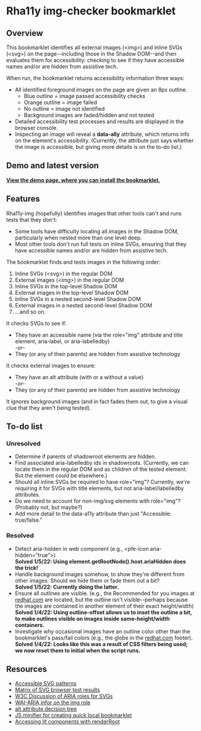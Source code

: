 # Rha11y img-checker bookmarklet

## Overview

This bookmarklet identifies all external images (&lt;img&gt;) and inline SVGs (&lt;svg&gt;) on the page--including those in the Shadow DOM--and then evaluates them for accessibility: checking to see if they have accessible names and/or are hidden from assistive tech.

When run, the bookmarklet returns accessibility information three ways:

- All identified foreground images on the page are given an 8px outline.
  - Blue outline = image passed accessibility checks
  - Orange outline = image failed
  - No outline = image not identified
  - Background images are faded/hidden and not tested
- Detailed accessibility test processes and results are displayed in the browser console.
- Inspecting an image will reveal a **data-ally** attribute, which returns info on the element's accessibility. (Currently, the attribute just says whether the image is accessible, but giving more details is on the to-do list.)

## Demo and latest version

**[View the demo page, where you can install the bookmarklet.](https://rha11y-img.netlify.app/)**

## Features

Rha11y-img (hopefully) identifies images that other tools can't and runs tests that they don't:

- Some tools have difficulty locating all images in the Shadow DOM, particularly when nested more than one level deep.
- Most other tools don't run full tests on inline SVGs, ensuring that they have accessible names and/or are hidden from assistive tech.

The bookmarklet finds and tests images in the following order:

1. Inline SVGs (&lt;svg&gt;) in the regular DOM
2. External images (&lt;img&gt;) in the regular DOM
3. Inline SVGs in the top-level Shadow DOM
4. External images in the top-level Shadow DOM
5. Inline SVGs in a nested second-level Shadow DOM
6. External images in a nested second-level Shadow DOM
7. ...and so on.

It checks SVGs to see if:

- They have an accessible name (via the role="img" attribute and title element, aria-label, or aria-labelledby)  
  _-or-_
- They (or any of their parents) are hidden from assistive technology

It checks external images to ensure:

- They have an alt attribute (with or a without a value)  
  _-or-_
- They (or any of their parents) are hidden from assistive technology

It ignores background images (and in fact fades them out, to give a visual clue that they aren't being tested).

## To-do list

### Unresolved

- Determine if parents of shadowroot elements are hidden.
- Find associated aria-labelledby ids in shadowroots. (Currently, we can locate them in the regular DOM and as children of the tested element. But the element could be elsewhere.)
- Should all inline SVGs be required to have role="img"? Currently, we're requiring it for SVGs with title elements, but not aria-label/labelledby attributes.
- Do we need to account for non-img/svg elements with role="img"? (Probably not, but maybe?)
- Add more detail to the data-a11y attribute than just "Accessible: true/false."

### Resolved

- Detect aria-hidden in web component (e.g., &lt;pfe-icon aria-hidden="true"&gt;)  
  **Solved 1/5/22: Using element.getRootNode().host.ariaHidden does the trick!**
- Handle background images somehow, to show they're different from other images. Should we hide them or fade them out a bit?  
  **Solved 1/5/22: Currently doing the latter.**
- Ensure all outlines are visible. (e.g., the Recommended for you images at [redhat.com](https://www.redhat.com/en) are located, but the outline isn't visible--perhaps because the images are contained in another element of their exact height/width)  
  **Solved 1/4/22: Using outline-offset allows us to inset the outline a bit, to make outlines visible on images inside same-height/width containers.**
- Investigate why occasional images have an outline color other than the bookmarklet's pass/fail colors (e.g., the globe in the [redhat.com](https://www.redhat.com/en) footer).  
  **Solved 1/4/22: Looks like this was a result of CSS filters being used; we now reset them to initial when the script runs.**

## Resources

- [Accessible SVG patterns](https://www.smashingmagazine.com/2021/05/accessible-svg-patterns-comparison/)
- [Matrix of SVG browser test results](https://weboverhauls.github.io/demos/svg/)
- [W3C Discussion of ARIA roles for SVGs](https://www.w3.org/wiki/SVG_Accessibility/ARIA_roles_for_graphics)
- [WAI-ARIA infor on the img role](https://www.w3.org/TR/wai-aria-1.0/roles#img)
- [alt attribute decision tree](https://www.w3.org/WAI/tutorials/images/decision-tree/)
- [JS minifier for creating quick local bookmarklet](https://www.toptal.com/developers/javascript-minifier)
- [Accessing lit components with renderRoot](https://lit.dev/docs/components/shadow-dom/)

